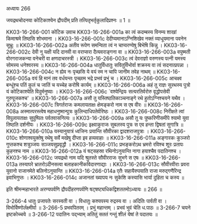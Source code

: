 अध्यायः 266

जयद्रथचोदनया कोटिकाश्येन द्रौपदीम् प्रति तत्पितृभर्तृकुलादिप्रश्नः ॥ 1 ॥

KK03-16-266-001	कोटिक उवाच 
KK03-16-266-001a	का त्वं कदम्बस्य विनम्य शाखां किमाश्रमे तिष्ठसि शोभमाना ।
KK03-16-266-001c	देदीप्यमानाऽग्निशिखेव नक्तं व्याधूयमाना पवनेन सूभ्रूः ॥
KK03-16-266-002a	अतीव रूपेण समन्विता त्वं न चाप्यरण्येषु बिभेषि किन्नु ।
KK03-16-266-002c	देवी नु यक्षी यदि दानवी वा वराप्सरा दैत्यवराङ्गना वा ॥
KK03-16-266-003a	वपुष्मती वोरगराजकन्या वनेचरी वा क्षणदाचरस्त्री ।
KK03-16-266-003c	त्वं देवराज्ञो वरुणस्य पत्नी यमस्य सोमस्य धनेश्वरस्य ॥
KK03-16-266-004a	धातुर्विधातुः सवितुर्विभोर्वा शक्रस्य वा त्वं सदनात्प्रपन्ना ।
KK03-16-266-004c	न ह्येव नः पृच्छसि ये वयं स्म न चापि जानीम तवेह नाथम् ॥
KK03-16-266-005a	वयं हि मानं तव वर्धयन्तः पृच्छाम भद्रे प्रभवं प्रभुं च ।
KK03-16-266-005c	आचक्ष्व बन्धूंश्च पतिं कुलं च जातिं च यच्चेह करोषि कार्यम् ॥
KK03-16-266-006a	अहं तु राज्ञः सुरथस्य पुत्रो यं कोटिकाश्येति विदुर्मनुष्याः ।
KK03-16-266-006c	`वश्येन्द्रियः सत्यरतिर्वरोरु वृद्धोपसेवी गुरुपूजकश्च' ॥
KK03-16-266-007a	असौ तु यस्तिष्ठतिकाञ्चनाङ्गे रथे हुतोऽग्निश्चयने यथैव ।
KK03-16-266-007c	त्रिगर्तराजः कमलायताक्षः क्षेमङ्करो नाम स एष वीरः ॥
KK03-16-266-008a	अस्मात्परस्त्वेष महाधनुष्मान्पुत्रः कुलिन्दाधिपतेर्वरिष्ठः ।
KK03-16-266-008c	निरीक्षते त्वां विपुलायताक्षः सुपुष्पितः पर्वतवासनित्यः ॥
KK03-16-266-009a	असौ तु यः पुष्करिणीसमीपे श्यामो युवा तिष्ठति दर्शनीयः ।
KK03-16-266-009c	इक्ष्वाकुराजः सुबलस्य पुत्रः स एव हन्ता द्विषतां सुगात्रि ॥
KK03-16-266-010a	यस्यानुयात्रं ध्वजिनः प्रयान्ति सौवीरका द्वादशराजपुत्राः ।
KK03-16-266-010c	शोणाश्वयुक्तेषु रथेषु सर्वे मखेषु दीप्ता इव हव्यवाहाः ॥
KK03-16-266-011a	अङ्गारकः कुञ्जरो गुप्तकश्च शत्रुञ्जयः सञ्जयसुप्रवृद्धौ ।
KK03-16-266-011c	प्रभङ्करोऽथ भ्रमरो रविश्च शूरः प्रतापः कुहनश्च नाम ॥
KK03-16-266-012a	यं षट्सहस्रा रथिनोऽनुयान्ति नागा हयाश्चैव पदातिनश्च ।
KK03-16-266-012c	जयद्रथो नाम यदि श्रुतस्ते सौवीरराजः सुभगे स एषः ॥
KK03-16-266-013a	तस्यापरे भ्रातरोऽदीनसत्वा बलाहकानीकविदारणाद्याः ।
KK03-16-266-013c	सौवीरवीराः प्रवरा युवानो राजानमेते बलिनोऽनुयान्ति ॥
KK03-16-266-014a	एतैः सहायैरुपयाति राजा मरुद्गणैरिन्द्र इवाभिगुप्तः ।
KK03-16-266-014c	अजानतां ख्यापय नः सुकेशि कस्यासि भार्या दुहिता च कस्य ॥

इति श्रीमन्महाभारते अरण्यपर्वणि द्रौपदीहरणपर्वणि षट्षष्ट्यधिकद्विशततमोऽध्यायः ॥ 266 ॥

3-266-4 धातुः प्रजापतेः सरस्वती वा । विधातुः कश्यपस्य रुद्रस्य वा । अदितिः पार्वती वा । विभोर्विष्णोर्लक्ष्मीर्वा ॥ 3-266-5 प्रभवपितरम् । प्रभुं महान्तम् । प्रभवं भुवं चेति ध.पाठः ॥ 3-266-7 चयने इष्टकोच्चये ॥ 3-266-12 पदातिनः पद्भ्याम् अतितुं सततं गन्तुं शीलं येषां ते पदातयः ॥

